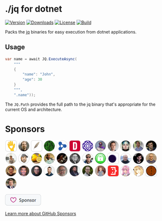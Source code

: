 # ./jq for dotnet

[![Version](https://img.shields.io/nuget/v/Devlooped.JQ.svg?color=royalblue)](https://www.nuget.org/packages/Devlooped.JQ) [![Downloads](https://img.shields.io/nuget/dt/Devlooped.JQ.svg?color=green)](https://www.nuget.org/packages/Devlooped.JQ) [![License](https://img.shields.io/github/license/devlooped/jq.svg?color=blue)](https://github.com/devlooped/jq/blob/main/license.txt) [![Build](https://github.com/devlooped/jq/workflows/build/badge.svg?branch=main)](https://github.com/devlooped/jq/actions)

<!-- #content -->
Packs the [jq](https://jqlang.github.io/jq/) binaries for easy execution 
from dotnet applications.

## Usage

```csharp
var name = await JQ.ExecuteAsync(
    """
    {
        "name": "John",
        "age": 30
    }
    """,
    ".name"));
```

The `JQ.Path` provides the full path to the jq binary that's appropriate 
for the current OS and architecture.

<!-- include https://github.com/devlooped/sponsors/raw/main/footer.md -->
# Sponsors 

<!-- sponsors.md -->
[![Clarius Org](https://raw.githubusercontent.com/devlooped/sponsors/main/.github/avatars/clarius.png "Clarius Org")](https://github.com/clarius)
[![Kirill Osenkov](https://raw.githubusercontent.com/devlooped/sponsors/main/.github/avatars/KirillOsenkov.png "Kirill Osenkov")](https://github.com/KirillOsenkov)
[![MFB Technologies, Inc.](https://raw.githubusercontent.com/devlooped/sponsors/main/.github/avatars/MFB-Technologies-Inc.png "MFB Technologies, Inc.")](https://github.com/MFB-Technologies-Inc)
[![Stephen Shaw](https://raw.githubusercontent.com/devlooped/sponsors/main/.github/avatars/decriptor.png "Stephen Shaw")](https://github.com/decriptor)
[![Torutek](https://raw.githubusercontent.com/devlooped/sponsors/main/.github/avatars/torutek-gh.png "Torutek")](https://github.com/torutek-gh)
[![DRIVE.NET, Inc.](https://raw.githubusercontent.com/devlooped/sponsors/main/.github/avatars/drivenet.png "DRIVE.NET, Inc.")](https://github.com/drivenet)
[![Ashley Medway](https://raw.githubusercontent.com/devlooped/sponsors/main/.github/avatars/AshleyMedway.png "Ashley Medway")](https://github.com/AshleyMedway)
[![Keith Pickford](https://raw.githubusercontent.com/devlooped/sponsors/main/.github/avatars/Keflon.png "Keith Pickford")](https://github.com/Keflon)
[![Thomas Bolon](https://raw.githubusercontent.com/devlooped/sponsors/main/.github/avatars/tbolon.png "Thomas Bolon")](https://github.com/tbolon)
[![Kori Francis](https://raw.githubusercontent.com/devlooped/sponsors/main/.github/avatars/kfrancis.png "Kori Francis")](https://github.com/kfrancis)
[![Toni Wenzel](https://raw.githubusercontent.com/devlooped/sponsors/main/.github/avatars/twenzel.png "Toni Wenzel")](https://github.com/twenzel)
[![Giorgi Dalakishvili](https://raw.githubusercontent.com/devlooped/sponsors/main/.github/avatars/Giorgi.png "Giorgi Dalakishvili")](https://github.com/Giorgi)
[![Mike James](https://raw.githubusercontent.com/devlooped/sponsors/main/.github/avatars/MikeCodesDotNET.png "Mike James")](https://github.com/MikeCodesDotNET)
[![Dan Siegel](https://raw.githubusercontent.com/devlooped/sponsors/main/.github/avatars/dansiegel.png "Dan Siegel")](https://github.com/dansiegel)
[![Reuben Swartz](https://raw.githubusercontent.com/devlooped/sponsors/main/.github/avatars/rbnswartz.png "Reuben Swartz")](https://github.com/rbnswartz)
[![Jacob Foshee](https://raw.githubusercontent.com/devlooped/sponsors/main/.github/avatars/jfoshee.png "Jacob Foshee")](https://github.com/jfoshee)
[![](https://raw.githubusercontent.com/devlooped/sponsors/main/.github/avatars/Mrxx99.png "")](https://github.com/Mrxx99)
[![Eric Johnson](https://raw.githubusercontent.com/devlooped/sponsors/main/.github/avatars/eajhnsn1.png "Eric Johnson")](https://github.com/eajhnsn1)
[![Norman Mackay](https://raw.githubusercontent.com/devlooped/sponsors/main/.github/avatars/mackayn.png "Norman Mackay")](https://github.com/mackayn)
[![Certify The Web](https://raw.githubusercontent.com/devlooped/sponsors/main/.github/avatars/certifytheweb.png "Certify The Web")](https://github.com/certifytheweb)
[![Ix Technologies B.V.](https://raw.githubusercontent.com/devlooped/sponsors/main/.github/avatars/IxTechnologies.png "Ix Technologies B.V.")](https://github.com/IxTechnologies)
[![David JENNI](https://raw.githubusercontent.com/devlooped/sponsors/main/.github/avatars/davidjenni.png "David JENNI")](https://github.com/davidjenni)
[![Jonathan ](https://raw.githubusercontent.com/devlooped/sponsors/main/.github/avatars/Jonathan-Hickey.png "Jonathan ")](https://github.com/Jonathan-Hickey)
[![Oleg Kyrylchuk](https://raw.githubusercontent.com/devlooped/sponsors/main/.github/avatars/okyrylchuk.png "Oleg Kyrylchuk")](https://github.com/okyrylchuk)
[![Charley Wu](https://raw.githubusercontent.com/devlooped/sponsors/main/.github/avatars/akunzai.png "Charley Wu")](https://github.com/akunzai)
[![Jakob Tikjøb Andersen](https://raw.githubusercontent.com/devlooped/sponsors/main/.github/avatars/jakobt.png "Jakob Tikjøb Andersen")](https://github.com/jakobt)
[![Seann Alexander](https://raw.githubusercontent.com/devlooped/sponsors/main/.github/avatars/seanalexander.png "Seann Alexander")](https://github.com/seanalexander)
[![Tino Hager](https://raw.githubusercontent.com/devlooped/sponsors/main/.github/avatars/tinohager.png "Tino Hager")](https://github.com/tinohager)
[![Mark Seemann](https://raw.githubusercontent.com/devlooped/sponsors/main/.github/avatars/ploeh.png "Mark Seemann")](https://github.com/ploeh)
[![Angelo Belchior](https://raw.githubusercontent.com/devlooped/sponsors/main/.github/avatars/angelobelchior.png "Angelo Belchior")](https://github.com/angelobelchior)
[![Ken Bonny](https://raw.githubusercontent.com/devlooped/sponsors/main/.github/avatars/KenBonny.png "Ken Bonny")](https://github.com/KenBonny)
[![Simon Cropp](https://raw.githubusercontent.com/devlooped/sponsors/main/.github/avatars/SimonCropp.png "Simon Cropp")](https://github.com/SimonCropp)
[![agileworks-eu](https://raw.githubusercontent.com/devlooped/sponsors/main/.github/avatars/agileworks-eu.png "agileworks-eu")](https://github.com/agileworks-eu)
[![sorahex](https://raw.githubusercontent.com/devlooped/sponsors/main/.github/avatars/sorahex.png "sorahex")](https://github.com/sorahex)
[![Zheyu Shen](https://raw.githubusercontent.com/devlooped/sponsors/main/.github/avatars/arsdragonfly.png "Zheyu Shen")](https://github.com/arsdragonfly)
[![Vezel](https://raw.githubusercontent.com/devlooped/sponsors/main/.github/avatars/vezel-dev.png "Vezel")](https://github.com/vezel-dev)
[![Georg Jung](https://raw.githubusercontent.com/devlooped/sponsors/main/.github/avatars/georg-jung.png "Georg Jung")](https://github.com/georg-jung)


<!-- sponsors.md -->

[![Sponsor this project](https://raw.githubusercontent.com/devlooped/sponsors/main/sponsor.png "Sponsor this project")](https://github.com/sponsors/devlooped)
&nbsp;

[Learn more about GitHub Sponsors](https://github.com/sponsors)

<!-- https://github.com/devlooped/sponsors/raw/main/footer.md -->
